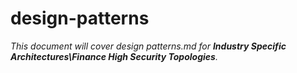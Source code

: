# design-patterns

_This document will cover design patterns.md for **Industry Specific Architectures\Finance High Security Topologies**._
